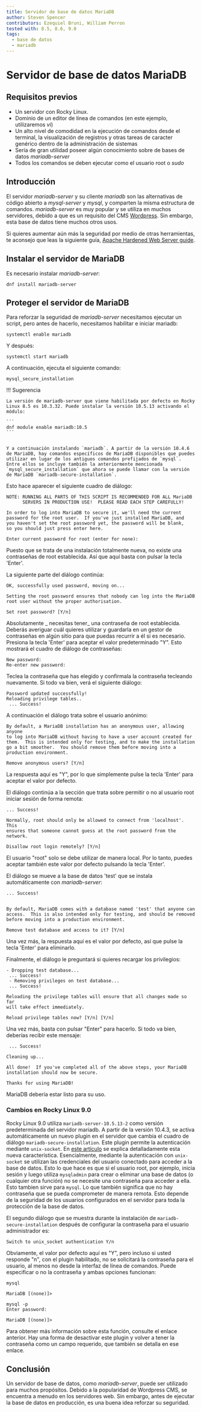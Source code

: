 ```yaml
---
title: Servidor de base de datos MariaDB
author: Steven Spencer
contributors: Ezequiel Bruni, William Perron
tested with: 8.5, 8.6, 9.0
tags:
  - base de datos
  - mariadb
---
```


# Servidor de base de datos MariaDB

## Requisitos previos

* Un servidor con Rocky Linux.
* Dominio de un editor de línea de comandos (en este ejemplo, utilizaremos _vi_)
* Un alto nivel de comodidad en la ejecución de comandos desde el terminal, la visualización de registros y otras tareas de caracter genérico dentro de la administración de sistemas
* Sería de gran utilidad poseer algún conocimiento sobre de bases de datos _mariadb-server_
* Todos los comandos se deben ejecutar como el usuario root o _sudo_

## Introducción

El servidor _mariadb-server_ y su cliente _mariadb_ son las alternativas de código abierto a _mysql-server_ y _mysql_, y comparten la misma estructura de comandos. _mariadb-server_ es muy popular y se utiliza en muchos servidores, debido a que es un requisito del CMS [Wordpress](https://es.wordpress.org/). Sin embargo, esta base de datos tiene muchos otros usos.

Si quieres aumentar aún más la seguridad por medio de otras herramientas, te aconsejo que leas la siguiente guía, [Apache Hardened Web Server guide](../web/apache_hardened_webserver/index.md).

## Instalar el servidor de MariaDB

Es necesario instalar _mariadb-server_:

`dnf install mariadb-server`

## Proteger el servidor de MariaDB

Para reforzar la seguridad de _mariadb-server_ necesitamos ejecutar un script, pero antes de hacerlo, necesitamos habilitar e iniciar mariadb:

`systemctl enable mariadb`

Y después:

`systemctl start mariadb`

A continuación, ejecuta el siguiente comando:

`mysql_secure_installation`

!!! Sugerencia

    La versión de mariadb-server que viene habilitada por defecto en Rocky Linux 8.5 es 10.3.32. Puede instalar la versión 10.5.13 activando el módulo:

    ```
    dnf module enable mariadb:10.5
    ```


    Y a continuación instalando `mariadb`. A partir de la versión 10.4.6 de MariaDB, hay comandos específicos de MariaDB disponibles que puedes utilizar en lugar de los antiguos comandos prefijados de `mysql`. Entre ellos se incluye también la anteriormente mencionada `mysql_secure_installation` que ahora se puede llamar con la versión de MariaDB `mariadb-secure-installation`.

Esto hace aparecer el siguiente cuadro de diálogo:

```
NOTE: RUNNING ALL PARTS OF THIS SCRIPT IS RECOMMENDED FOR ALL MariaDB
      SERVERS IN PRODUCTION USE!  PLEASE READ EACH STEP CAREFULLY!

In order to log into MariaDB to secure it, we'll need the current
password for the root user.  If you've just installed MariaDB, and
you haven't set the root password yet, the password will be blank,
so you should just press enter here.

Enter current password for root (enter for none):
```

Puesto que se trata de una instalación totalmente nueva, no existe una contraseñas de root establecida. Así que aquí basta con pulsar la tecla 'Enter'.

La siguiente parte del diálogo continúa:

```
OK, successfully used password, moving on...

Setting the root password ensures that nobody can log into the MariaDB
root user without the proper authorisation.

Set root password? [Y/n]
```

Absolutamente _ necesitas tener_ una contraseña de root establecida. Deberás averiguar cuál quieres utilizar y guardarla en un gestor de contraseñas en algún sitio para que puedas recurrir a él si es necesario. Presiona la tecla 'Enter' para aceptar el valor predeterminado "Y". Esto mostrará el cuadro de diálogo de contraseñas:

```
New password:
Re-enter new password:
```

Teclea la contraseña que has elegido y confirmala la contraseña tecleando nuevamente. Si todo va bien, verá el siguiente diálogo:

```
Password updated successfully!
Reloading privilege tables..
 ... Success!
```

A continuación el diálogo trata sobre el usuario anónimo:

```
By default, a MariaDB installation has an anonymous user, allowing anyone
to log into MariaDB without having to have a user account created for
them.  This is intended only for testing, and to make the installation
go a bit smoother.  You should remove them before moving into a
production environment.

Remove anonymous users? [Y/n]
```

La respuesta aquí es "Y", por lo que simplemente pulse la tecla 'Enter' para aceptar el valor por defecto.

El diálogo continúa a la sección que trata sobre permitir o no al usuario root iniciar sesión de forma remota:

```
... Success!

Normally, root should only be allowed to connect from 'localhost'.  This
ensures that someone cannot guess at the root password from the network.

Disallow root login remotely? [Y/n]
```

El usuario "root" solo se debe utilizar de manera local. Por lo tanto, puedes aceptar también este valor por defecto pulsando la tecla 'Enter'.

El diálogo se mueve a la base de datos 'test' que se instala automáticamente con _mariadb-server_:

```
... Success!


By default, MariaDB comes with a database named 'test' that anyone can
access.  This is also intended only for testing, and should be removed
before moving into a production environment.

Remove test database and access to it? [Y/n]
```

Una vez más, la respuesta aquí es el valor por defecto, así que pulse la tecla 'Enter' para eliminarlo.

Finalmente, el diálogo le preguntará si quieres recargar los privilegios:

```
- Dropping test database...
 ... Success!
 - Removing privileges on test database...
 ... Success!

Reloading the privilege tables will ensure that all changes made so far
will take effect immediately.

Reload privilege tables now? [Y/n] [Y/n]
```

Una vez más, basta con pulsar "Enter" para hacerlo. Si todo va bien, deberías recibir este mensaje:

```
 ... Success!

Cleaning up...

All done!  If you've completed all of the above steps, your MariaDB
installation should now be secure.

Thanks for using MariaDB!
```

MariaDB debería estar listo para su uso.

### Cambios en Rocky Linux 9.0

Rocky Linux 9.0 utiliza `mariadb-server-10.5.13-2` como versión predeterminada del servidor mariadb. A partir de la versión 10.4.3, se activa automáticamente un nuevo plugin en el servidor que cambia el cuadro de diálogo `mariadb-secure-installation`. Este plugin permite la autenticación mediante `unix-socket`. En [este artículo](https://mariadb.com/kb/en/authentication-plugin-unix-socket/) se explica detalladamente esta nueva característica. Esencialmente, mediante la autenticación con `unix-socket` se utilizan las credenciales del usuario conectado para acceder a la base de datos. Esto lo que hace es que si el usuario root, por ejemplo, inicia sesión y luego utiliza `mysqladmin` para crear o eliminar una base de datos (o cualquier otra función) no se necesite una contraseña para acceder a ella. Esto tambien sirve para `mysql`. Lo que también significa que no hay contraseña que se pueda comprometer de manera remota. Esto depende de la seguridad de los usuarios configurados en el servidor para toda la protección de la base de datos.

El segundo diálogo que se muestra durante la instalación de `mariadb-secure-installation` después de configurar la contraseña para el usuario administrador es:

```
Switch to unix_socket authentication Y/n
```

Obviamente, el valor por defecto aquí es "Y", pero incluso si usted responde "n", con el plugin habilitado, no se solicitará la contraseña para el usuario, al menos no desde la interfaz de línea de comandos. Puede especificar o no la contraseña y ambas opciones funcionan:

```
mysql

MariaDB [(none)]>
```

```
mysql -p
Enter password:

MariaDB [(none)]>
```

Para obtener más información sobre esta función, consulte el enlace anterior. Hay una forma de desactivar este plugin y volver a tener la contraseña como un campo requerido, que también se detalla en ese enlace.

## Conclusión

Un servidor de base de datos, como _mariadb-server_, puede ser utilizado para muchos propósitos. Debido a la popularidad de Wordpress CMS, se encuentra a menudo en los servidores web. Sin embargo, antes de ejecutar la base de datos en producción, es una buena idea reforzar su seguridad.
